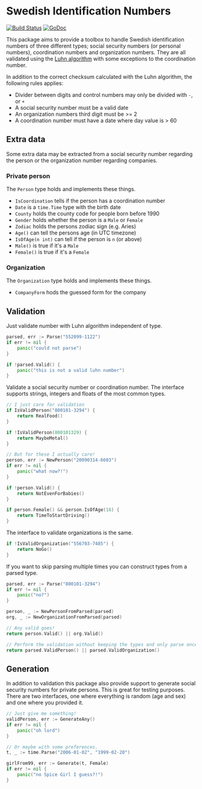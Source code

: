 # Swedish Identification Numbers

[![Build
Status](https://travis-ci.org/bombsimon/swedish-ssn.svg?branch=master)](https://travis-ci.org/bombsimon/swedish-ssn)
[![GoDoc](https://godoc.org/github.com/bombsimon/swedish-ssn?status.svg)](https://godoc.org/github.com/bombsimon/swedish-ssn)

This package aims to provide a toolbox to handle Swedish identification numbers
of three different types; social security numbers (or personal numbers),
coordination numbers and organization numbers. They are all validated using the
[Luhn algorithm](https://en.wikipedia.org/wiki/Luhn_algorithm) with some
exceptions to the coordination number.

In addition to the correct checksum calculated with the Luhn algorithm, the
following rules applies:

* Divider between digits and control numbers may only be divided with `-`, or
  `+`
* A social security number must be a valid date
* An organization numbers third digit must be >= 2
* A coordination number must have a date where day value is > 60

## Extra data

Some extra data may be extracted from a social security number regarding the
person or the organization number regarding companies.

### Private person

The `Person` type holds and implements these things.

* `IsCoordination` tells if the person has a coordination number
* `Date` is a `time.Time` type with the birth date
* `County` holds the county code for people born before 1990
* `Gender` holds whether the person is a `Male` or `Female`
* `Zodiac` holds the persons zodiac sign (e.g. Aries)
* `Age()` can tell the persons age (in UTC timezone)
* `IsOfAge(n int)` can tell if the person is `n` (or above)
* `Male()` is true if it's a `Male`
* `Female()` is true if it's a `Female`

### Organization

The `Organization` type holds and implements these things.

* `CompanyForm` hods the guessed form for the company

## Validation

Just validate number with Luhn algorithm independent of type.

```go
parsed, err := Parse("552099-1122")
if err != nil {
    panic("could not parse")
}

if !parsed.Valid() {
    panic("this is not a valid luhn number")
}
```

Validate a social security number or coordination number. The interface supports
strings, integers and floats of the most common types.

```go
// I just care for validation
if IsValidPerson("800101-3294") {
    return RealFood()
}

if !IsValidPerson(800101329) {
    return MaybeMetal()
}

// But for these I actually care!
person, err := NewPerson("20090314-6603")
if err != nil {
    panic("what now?!")
}

if !person.Valid() {
    return NotEvenForBabies()
}

if person.Female() && person.IsOfAge(16) {
    return TimeToStartDriving()
}
```

The interface to validate organizations is the same.

```go
if !IsValidOrganization("556703-7485") {
    return NoGo()
}
```

If you want to skip parsing multiple times you can construct types from a parsed
type.

```go
parsed, err := Parse("800101-3294")
if err != nil {
    panic("no?")
}

person, _ := NewPersonFromParsed(parsed)
org, _ := NewOrganizationFromParsed(parsed)

// Any valid goes!
return person.Valid() || org.Valid()

// Perform the validation without keeping the types and only parse once.
return parsed.ValidPerson() || parsed.ValidOrganization()
```

## Generation

In addition to validation this package also provide support to generate social
security numbers for private persons. This is great for testing purposes. There
are two interfaces, one where everything is random (age and sex) and one where
you provided it.

```go
// Just give me something!
validPerson, err := GenerateAny()
if err != nil {
    panic("oh lord")
}

// Or maybe with some preferences.
t, _ := time.Parse("2006-01-02", "1999-02-20")

girlFrom99, err := Generate(t, Female)
if err != nil {
    panic("no Spice Girl I guess?!")
}
```
